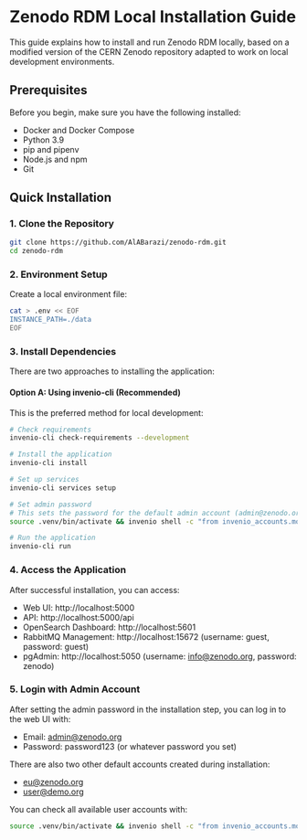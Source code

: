 # Zenodo RDM Local Installation Guide

This guide explains how to install and run Zenodo RDM locally, based on a modified version of the CERN Zenodo repository adapted to work on local development environments.

## Prerequisites

Before you begin, make sure you have the following installed:
- Docker and Docker Compose
- Python 3.9
- pip and pipenv
- Node.js and npm
- Git

## Quick Installation

### 1. Clone the Repository

```bash
git clone https://github.com/AlABarazi/zenodo-rdm.git
cd zenodo-rdm
```

### 2. Environment Setup

Create a local environment file:

```bash
cat > .env << EOF
INSTANCE_PATH=./data
EOF
```

### 3. Install Dependencies

There are two approaches to installing the application:

#### Option A: Using invenio-cli (Recommended)

This is the preferred method for local development:

```bash
# Check requirements
invenio-cli check-requirements --development

# Install the application
invenio-cli install

# Set up services
invenio-cli services setup

# Set admin password
# This sets the password for the default admin account (admin@zenodo.org)
source .venv/bin/activate && invenio shell -c "from invenio_accounts.models import User; from flask_security.utils import hash_password; u = User.query.filter_by(email='admin@zenodo.org').first(); u.password = hash_password('password123'); from invenio_db import db; db.session.commit(); print('Password updated successfully')"

# Run the application
invenio-cli run
```

### 4. Access the Application

After successful installation, you can access:
- Web UI: http://localhost:5000
- API: http://localhost:5000/api
- OpenSearch Dashboard: http://localhost:5601
- RabbitMQ Management: http://localhost:15672 (username: guest, password: guest)
- pgAdmin: http://localhost:5050 (username: info@zenodo.org, password: zenodo)

### 5. Login with Admin Account

After setting the admin password in the installation step, you can log in to the web UI with:
- Email: admin@zenodo.org
- Password: password123 (or whatever password you set)

There are also two other default accounts created during installation:
- eu@zenodo.org
- user@demo.org

You can check all available user accounts with:
```bash
source .venv/bin/activate && invenio shell -c "from invenio_accounts.models import User; print('\n'.join([f'ID: {u.id}, Email: {u.email}, Active: {u.active}' for u in User.query.all()]))"
```